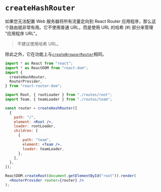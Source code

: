 # `createHashRouter`

如果您无法配置 Web 服务器将所有流量定向到 React Router 应用程序，那么这个路由就非常有用。它不使用普通 URL，而是使用 URL 的哈希 (#) 部分来管理 "应用程序 URL"。

> 不建议使用哈希 URL。
>

除此之外，它在功能上与[`createBrowserRouter`](https://reactrouter.com/en/main/routers/create-browser-router)相同。

```jsx
import * as React from "react";
import * as ReactDOM from "react-dom";
import {
  createHashRouter,
  RouterProvider,
} from "react-router-dom";

import Root, { rootLoader } from "./routes/root";
import Team, { teamLoader } from "./routes/team";

const router = createHashRouter([
  {
    path: "/",
    element: <Root />,
    loader: rootLoader,
    children: [
      {
        path: "team",
        element: <Team />,
        loader: teamLoader,
      },
    ],
  },
]);

ReactDOM.createRoot(document.getElementById("root")).render(
  <RouterProvider router={router} />
);
```